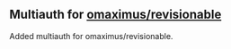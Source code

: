 ## Multiauth for [omaximus/revisionable](https://github.com/omaximus/revisionable)
Added multiauth for omaximus/revisionable.
